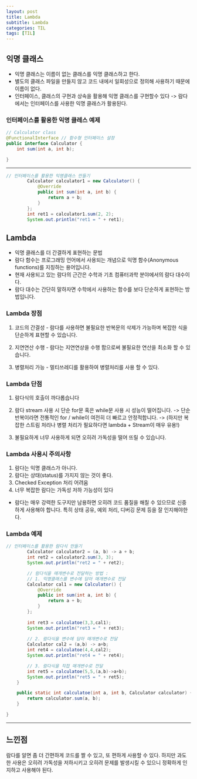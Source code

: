 ```yaml
---
layout: post
title: Lambda
subtitle: Lambda
categories: TIL
tags: [TIL]
---
```


## 익명 클래스
- 익명 클래스는 이름이 없는 클래스를 익명 클래스하고 한다.
- 별도의 클래스 파일을 만들지 않고 코드 내에서 일회성으로 정의해 사용하기 때문에 이름이 없다.
- 인터페이스, 클래스의 구현과 상속을 활용해 익명 클래스를 구현할수 있다
-> 람다에서는 인터페이스를 사용한 익명 클래스가 활용된다. 

### 인터페이스를 활용한 익명 클레스 예제

```java
// Calculator class
@FunctionalInterface // 함수형 인터페이스 설정
public interface Calculator {
    int sum(int a, int b);

}
```

---

```java
// 인터페이스를 활용한 익명클래스 만들기
        Calculator calculator1 = new Calculator() {
            @Override
            public int sum(int a, int b) {
                return a + b;
            }
        };
        int ret1 = calculator1.sum(2, 2);
        System.out.println("ret1 = " + ret1);
```

## Lambda
- 익명 클래스를 더 간결하게 표현하는 문법
- 람다 함수는 프로그래밍 언어에서 사용되는 개념으로 익명 함수(Anonymous functions)를 지칭하는 용어입니다.
- 현재 사용되고 있는 람다의 근간은 수학과 기초 컴퓨터과학 분야에서의 람다 대수이다. 
- 람다 대수는 간단히 말하자면 수학에서 사용하는 함수를 보다 단순하게 표현하는 방법입니다.


### Lambda 장점

1. 코드의 간결성 - 람다를 사용하면 불필요한 반복문의 삭제가 가능하며 복잡한 식을 단순하게 표현할 수 있습니다.

2. 지연연산 수행 - 람다는 지연연상을 수행 함으로써 불필요한 연산을 최소화 할 수 있습니다.

3. 병렬처리 가능 - 멀티쓰레디를 활용하여 병렬처리를 사용 할 수 있다.

### Lambda 단점

1. 람다식의 호출이 까다롭습니다

2. 람다 stream 사용 시 단순 for문 혹은 while문 사용 시 성능이 떨어집니다.
-> 단순 반복이라면 전통적인 for / while이 여전히 더 빠르고 안정적합니다.
-> (하지만 복잡한 스트림 처리나 병렬 처리가 필요하다면 lambda + Stream이 매우 유용!)

3. 불필요하게 너무 사용하게 되면 오히려 가독성을 떨어 뜨릴 수 있습니다.


### Lambda 사용시 주의사항
1. 람다는 익명 클래스가 아니다.
2. 람다는 상태(status)를 가지지 않는 것이 좋다.
3. Checked Exception 처리 어려움
4. 너무 복잡한 람다는 가독성 저하 가능성이 있다

- 람다는 매우 강력한 도구지만 남용하면 오히려 코드 품질을 해칠 수 있으므로 신중하게 사용해야 합니다. 특히 상태 공유, 예외 처리, 디버깅 문제 등을 잘 인지해야한다.

### Lambda 예제

```java
// 인터페이스를 활용한 람다식 만들기
        Calculator calculator2 = (a, b) -> a + b;
        int ret2 = calculator2.sum(3, 3);
        System.out.println("ret2 = " + ret2);

        // 람다식을 매개변수로 전달하는 방법 :
        // 1. 익명클래스를 변수에 담아 매개변수로 전달
        Calculator cal1 = new Calculator() {
            @Override
            public int sum(int a, int b) {
                return a + b;
            }
        };
        
        int ret3 = calculatoe(3,3,cal1);
        System.out.println("ret3 = " + ret3);
        
        // 2. 람다식을 변수에 담아 매개변수로 전달
        Calculator cal2 = (a,b) -> a+b;
        int ret4 = calculatoe(4,4,cal2);
        System.out.println("ret4 = " + ret4);

        // 3. 람다식을 직접 매개변수로 전달
        int ret5 = calculatoe(5,5,(a,b)->a+b);
        System.out.println("ret5 = " + ret5);
    }

    public static int calculatoe(int a, int b, Calculator calculator) {
        return calculator.sum(a, b);
    }

}
```

---

## 느낀점
람다를 알면 좀 더 간편하게 코드를 짤 수 있고, 또 편하게 사용할 수 있다. 하지만 과도한 사용은 오히려 가독성을 저하시키고 오히려 문제를 발생시킬 수 있으니 정확하게 인지하고 사용해야 된다.